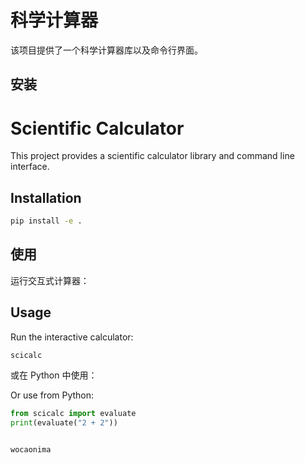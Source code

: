 
# 科学计算器

该项目提供了一个科学计算器库以及命令行界面。

## 安装

# Scientific Calculator

This project provides a scientific calculator library and command line interface.

## Installation


```bash
pip install -e .
```


## 使用

运行交互式计算器：

## Usage

Run the interactive calculator:


```bash
scicalc
```

或在 Python 中使用：

Or use from Python:


```python
from scicalc import evaluate
print(evaluate("2 + 2"))


wocaonima

